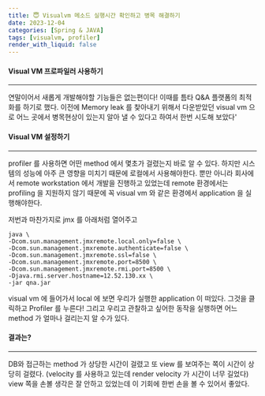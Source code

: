 ```yaml
---
title: 😇 Visualvm 메소드 실행시간 확인하고 병목 해결하기
date: 2023-12-04
categories: [Spring & JAVA]
tags: [visualvm, profiler]
render_with_liquid: false
---
```

#### Visual VM 프로파일러 사용하기
---
연말이어서 새롭게 개발해야할 기능들은 없는편이다! 이때를 틈타 Q&A 플랫폼의 최적화를 하기로 했다. 이전에 Memory leak 를 찾아내기 위해서 다운받았던 visual vm 으로 어느 곳에서 병목현상이 있는지 알아 낼 수 있다고 하여서 한번 시도해 보았다'

#### Visual VM 설정하기
---
profiler 를 사용하면 어떤 method 에서 몇초가 걸렸는지 바로 알 수 있다. 하지만 시스템의 성능에 아주 큰 영향을 미치기 때문에 로컬에서 사용해야한다. 뿐만 아니라 회사에서 remote workstation 에서 개발을 진행하고 있었는데 remote 환경에서는 profiling 을 지원하지 않기 때문에 꼭 visual vm 와 같은 환경에서 application 을 실행해야한다.

저번과 마찬가지로 jmx 를 아래처럼 열어주고

```
java \
-Dcom.sun.management.jmxremote.local.only=false \
-Dcom.sun.management.jmxremote.authenticate=false \
-Dcom.sun.management.jmxremote.ssl=false \
-Dcom.sun.management.jmxremote.port=8500 \
-Dcom.sun.management.jmxremote.rmi.port=8500 \
-Djava.rmi.server.hostname=12.52.130.xx \
-jar qna.jar
```

visual vm 에 들어가서 local 에 보면 우리가 실행한 application 이 떠있다. 그것을 클릭하고 Profiler 를 누른다! 그리고 우리고 관찰하고 싶어한 동작을 실행하면 어느 method 가 얼마나 걸리는지 알 수가 있다.

#### 결과는?
---
DB와 접근하는 method 가 상당한 시간이 걸렸고 또 view 를 보여주는 쪽이 시간이 상당히 걸렸다. (velocity 를 사용하고 있는데 render velocity 가 시간이 너무 길었다) view 쪽을 손볼 생각은 잘 안하고 있었는데 이 기회에 한번 손을 볼 수 있어서 좋았다.

